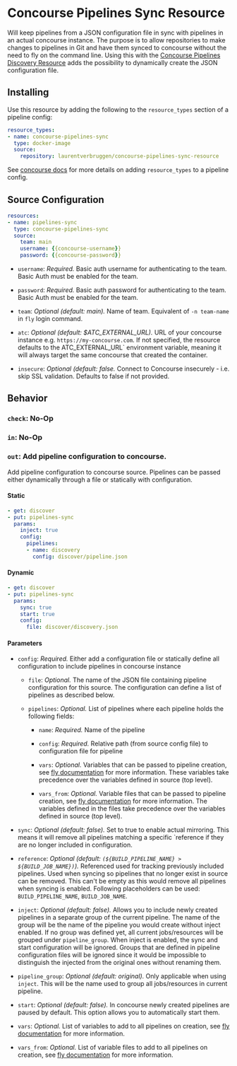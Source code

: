 # Concourse Pipelines Sync Resource

Will keep pipelines from a JSON configuration file in sync with pipelines in an actual concourse instance.
The purpose is to allow repositories to make changes to pipelines in Git and have them synced to concourse
without the need to fly on the command line.
Using this with the [Concourse Pipelines Discovery Resource](https://github.com/laurentverbruggen/concourse-pipelines-discovery-resource)
adds the possibility to dynamically create the JSON configuration file.

## Installing

Use this resource by adding the following to the `resource_types` section of a pipeline config:

```yaml
resource_types:
- name: concourse-pipelines-sync
  type: docker-image
  source:
    repository: laurentverbruggen/concourse-pipelines-sync-resource
```

See [concourse docs](http://concourse.ci/configuring-resource-types.html) for more details
on adding `resource_types` to a pipeline config.

## Source Configuration

```yaml
resources:
- name: pipelines-sync
  type: concourse-pipelines-sync
  source:
    team: main
    username: {{concourse-username}}
    password: {{concourse-password}}
```

* `username`: *Required.* Basic auth username for authenticating to the team. Basic Auth must be enabled for the team.

* `password`: *Required.* Basic auth password for authenticating to the team. Basic Auth must be enabled for the team.

* `team`: *Optional (default: main).* Name of team. Equivalent of `-n team-name` in `fly` login command.

* `atc`: *Optional (default: $ATC_EXTERNAL_URL).*  URL of your concourse instance e.g. `https://my-concourse.com`.
If not specified, the resource defaults to the ATC_EXTERNAL_URL` environment variable, meaning it will always target the same concourse that created the container.

* `insecure`: *Optional (default: false.* Connect to Concourse insecurely - i.e. skip SSL validation. Defaults to false if not provided.


## Behavior

### `check`: No-Op

### `in`: No-Op

### `out`: Add pipeline configuration to concourse.

Add pipeline configuration to concourse source. Pipelines can be passed either dynamically through a file
or statically with configuration.

#### Static

```yaml
- get: discover
- put: pipelines-sync
  params:
    inject: true
    config:
      pipelines:
      - name: discovery
        config: discover/pipeline.json
```

#### Dynamic

```yaml
- get: discover
- put: pipelines-sync
  params:
    sync: true
    start: true
    config:
      file: discover/discovery.json
```

#### Parameters

* `config`: *Required.* Either add a configuration file or statically define all configuration to include pipelines in concourse instance

  * `file`: *Optional.* The name of the JSON file containing pipeline configuration for this source.
  The configuration can define a list of pipelines as described below.

  * `pipelines`: *Optional.* List of pipelines where each pipeline holds the following fields:

      * `name`: *Required.* Name of the pipeline

      * `config`: *Required.* Relative path (from source config file) to configuration file for pipeline

      * `vars`: *Optional.* Variables that can be passed to pipeline creation, see [fly documentation](https://concourse.ci/fly-set-pipeline.html) for more information.
      These variables take precedence over the variables defined in source (top level).

      * `vars_from`: *Optional.* Variable files that can be passed to pipeline creation, see [fly documentation](https://concourse.ci/fly-set-pipeline.html) for more information.
      The variables defined in the files take precedence over the variables defined in source (top level).

* `sync`: *Optional (default: false).* Set to true to enable actual mirroring. This means it will remove all pipelines matching a specific `reference if they are no longer included
in configuration.

* `reference`: *Optional (default: `(${BUILD_PIPELINE_NAME} > ${BUILD_JOB_NAME})`).* Referenced used for tracking previously included pipelines. Used when syncing so pipelines that no longer exist
in source can be removed. This can't be empty as this would remove all pipelines when syncing is enabled. Following placeholders can be used: `BUILD_PIPELINE_NAME`, `BUILD_JOB_NAME`.

* `inject`: *Optional (default: false).* Allows you to include newly created pipelines in a separate group of the current pipeline. The name of the group will be the name of the pipeline you would create without
inject enabled. If no group was defined yet, all current jobs/resources will be grouped under `pipeline_group`. When inject is enabled, the sync and start configuration will be ignored.
Groups that are defined in pipeline configuration files will be ignored since it would be impossible to distinguish the injected from the original ones without renaming them.

* `pipeline_group`: *Optional (default: original).* Only applicable when using `inject`. This will be the name used to group all jobs/resources in current pipeline.

* `start`: *Optional (default: false).* In concourse newly created pipelines are paused by default. This option allows you to automatically start them.

* `vars`: *Optional.* List of variables to add to all pipelines on creation, see [fly documentation](https://concourse.ci/fly-set-pipeline.html) for more information.

* `vars_from`: *Optional.* List of variable files to add to all pipelines on creation, see [fly documentation](https://concourse.ci/fly-set-pipeline.html) for more information.
